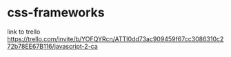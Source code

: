 # css-frameworks

link to trello https://trello.com/invite/b/YOFQYRcn/ATTI0dd73ac909459f67cc3086310c272b78EE67B116/javascript-2-ca
